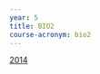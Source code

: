 ```yaml
---
year: 5
title: BIO2
course-acronym: bio2
---
```


[2014](https://docs.google.com/document/d/1vEvboyDjfHVBqn_kUMsKOMGMlZ7BDUNAshBc1mc8rLw/edit)
